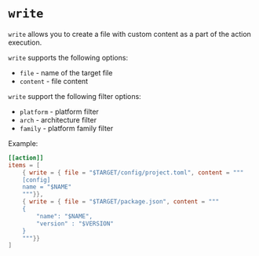 # `write`


`write` allows you to create a file with custom content as a part of the action execution.

`write` supports the following options:

- `file` - name of the target file
- `content` - file content

`write` support the following filter options:

- `platform` - platform filter
- `arch` - architecture filter
- `family` - platform family filter

Example:

```toml
[[action]]
items = [
    { write = { file = "$TARGET/config/project.toml", content = """
    [config]
    name = "$NAME"
    """}},
    { write = { file = "$TARGET/package.json", content = """
    {
        "name": "$NAME",
        "version" : "$VERSION"
    }
    """}}
]
```